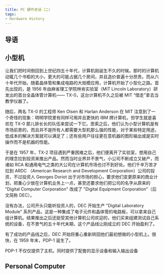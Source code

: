 ```yaml
---
title: PC 硬件史话（二）
tags:
- Hardware History
---
```


## 导语



## 小型机

让我们把时间倒回到上世纪四五十年代，计算机刚诞生不久的时候。那时的计算机动辄几个书柜的大小，更大的可能占据几个房间，并且造价普遍十分昂贵。而从六十年代开始，随着晶体管和集成电路的大规模应用，计算机开始了小型化之路。首先出现的，是 1956 年由麻省理工学院林肯实验室（MIT Lincoln Laboratory）研发出的首台全晶体管计算机—— TX-0，这台计算机不久之后被 MIT “借走”拿去当教学仪器了。

随后，两名 TX-0 的工程师 Ken Olsen 和 Harlan Anderson 在 MIT 注意到了一个奇怪的现象：明明学院里有同样可用并且更快的 IBM 牌计算机，但学生就是喜欢在 TX-0 那儿排长长的队伍来尝试一下它。思索之后，他们认为小型计算机是有市场前景的，而且并不是所有人都需要大型机那么强的性能，对于某些特定用途，低成本的解决方案就可以满足了；还有些用户往往更在意机器的图形输出或是实时操作而不是机器的性能。

于是在 1957 年，TX-2 项目遇到严重困难之后，他们便离开了实验室，想用自己的理念拉到投资来推出产品。然而当时业界并不景气，小公司不断成立又破产，而诸如 RCA 和通用电气之类的大公司在计算机市场也讨不到好处。他们千辛万苦才拉到 ARDC （American Research and Development Corporation）公司的投资，不过投资人 Georges Doriot 出于对市场的担心，要求他们变更原来的商业计划，把重心少放在计算机业务上一点，甚至还要求他们把公司的名字从原来的 "Digital Computer Corporation" 改成了 "Digital Equipment Corporation"（后文简称 DEC）。

没有办法，公司开头只能听投资人的，DEC 开始生产 "Digital Laboratory Module" 系列产品，这是一种集成了电子元件和晶体管的电路板，可以拿来自己组计算机。结果推出之后还挺受其他计算机公司欢迎的，他们买来组建测试自己系统的设备，在不景气的五十年代末期，这个产品线让刚成立的 DEC 开始盈利了。

有了成功的产品线之后，DEC 开始将重心重新转回他们最初想做的小型机上。很快，在 1959 年末，PDP-1 诞生了。

PDP-1 不仅仅提供了主机，同时提供了配套的显示设备和输入输出设备



## Personal Computer


